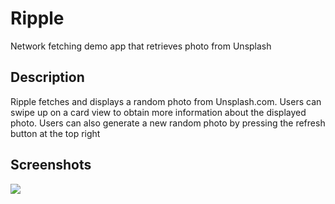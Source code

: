 # Ripple
Network fetching demo app that retrieves photo from Unsplash

## Description
Ripple fetches and displays a random photo from Unsplash.com. Users can swipe up on a card view to obtain more information about the displayed photo.
Users can also generate a new random photo by pressing the refresh button at the top right

## Screenshots


![](https://github.com/dumlaoj/Ripple/blob/master/Ripple%20Screenshots/Ripple-Screenshot1.png&s=100)
